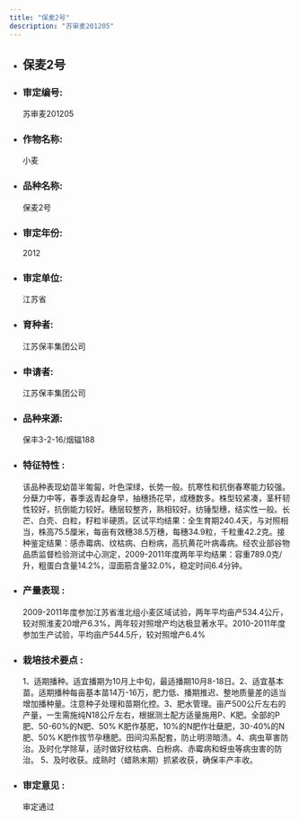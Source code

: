 ```yaml
---
title: "保麦2号"
description: "苏审麦201205"
---
```

* ## 保麦2号
* ###  审定编号:  
   苏审麦201205

*  ### 作物名称:  
   小麦

*   ###  品种名称: 
    保麦2号

*   ### 审定年份: 
    2012

*   ### 审定单位:  
    江苏省

*   ### 育种者:  
    江苏保丰集团公司

*   ### 申请者:  
    江苏保丰集团公司

*   ### 品种来源:  
    保丰3-2-16/烟辐188

*   ### 特征特性 : 
    该品种表现幼苗半匍匐，叶色深绿，长势一般。抗寒性和抗倒春寒能力较强。分蘖力中等，春季返青起身早，抽穗扬花早，成穗数多。株型较紧凑，茎秆韧性较好，抗倒能力较好。穗层较整齐，熟相较好。纺锤型穗，结实性一般。长芒、白壳、白粒，籽粒半硬质。区试平均结果：全生育期240.4天，与对照相当，株高75.5厘米，每亩有效穗38.5万穗，每穗34.9粒，千粒重42.2克。接种鉴定结果：感赤霉病、纹枯病、白粉病，高抗黄花叶病毒病。经农业部谷物品质监督检验测试中心测定，2009-2011年度两年平均结果：容重789.0克/升，粗蛋白含量14.2%，湿面筋含量32.0%，稳定时间6.4分钟。

*   ### 产量表现 : 
    2009-2011年度参加江苏省淮北组小麦区域试验，两年平均亩产534.4公斤，较对照淮麦20增产6.3%，两年较对照增产均达极显著水平。2010-2011年度参加生产试验，平均亩产544.5斤，较对照增产6.4%

*   ### 栽培技术要点 : 
    1、适期播种。适宜播期为10月上中旬，最适播期10月8-18日。2、适宜基本苗。适期播种每亩基本苗14万-16万，肥力低、播期推迟、整地质量差的适当增加播种量。注意种子处理和苗期化控。3、肥水管理。亩产500公斤左右的产量，一生需施纯N18公斤左右，根据测土配方适量施用P、K肥。全部的P肥、50-60%的N肥、50% K肥作基肥，10%的N肥作壮蘖肥，30-40%的N肥、50% K肥作拔节孕穗肥。田间沟系配套，防止明涝暗渍。4、病虫草害防治。及时化学除草，适时做好纹枯病、白粉病、赤霉病和蚜虫等病虫害的防治。    5、及时收获。成熟时（蜡熟末期）抓紧收获，确保丰产丰收。

*   ### 审定意见 : 
    审定通过
